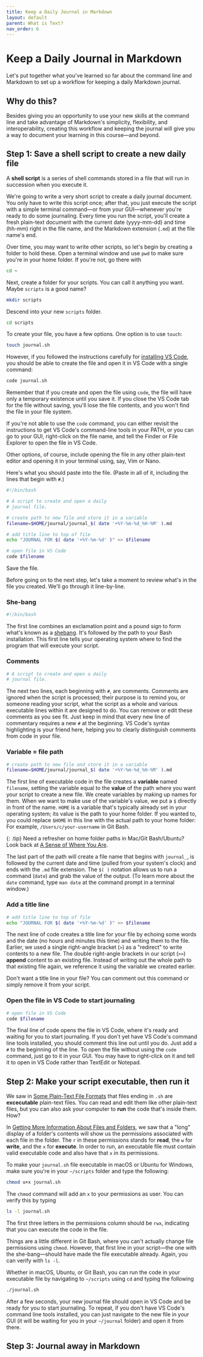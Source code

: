 ```yaml
---
title: Keep a Daily Journal in Markdown
layout: default
parent: What is Text?
nav_order: 6
---
```


# Keep a Daily Journal in Markdown

Let's put together what you've learned so far about the command line and Markdown to set up a workflow for keeping a daily Markdown journal.

## Why do this?

Besides giving you an opportunity to use your new skills at the command line and take advantage of Markdown's simplicity, flexibility, and interoperability, creating this workflow and keeping the journal will give you a way to document your learning in this course&mdash;and beyond.

## Step 1: Save a shell script to create a new daily file

A **shell script** is a series of shell commands stored in a file that will run in succession when you execute it.

We're going to write a very short script to create a daily journal document. You only have to write this script once; after that, you just execute the script with a simple terminal command&mdash;or from your GUI&mdash;whenever you're ready to do some journaling. Every time you run the script, you'll create a fresh plain-text document with the current date (yyyy-mm-dd) and time (hh-mm) right in the file name, and the Markdown extension (`.md`) at the file name's end. 

Over time, you may want to write other scripts, so let's begin by creating a folder to hold these. Open a terminal window and use `pwd` to make sure you're in your home folder. If you're not, go there with

```zsh
cd ~
```
Next, create a folder for your scripts. You can call it anything you want. Maybe `scripts` is a good name?

```zsh
mkdir scripts
```
Descend into your new `scripts` folder.

```zsh
cd scripts
```
To create your file, you have a few options. One option is to use `touch`:

```zsh
touch journal.sh
```
However, if you followed the instructions carefully for [installing VS Code](/critical-digital-practices/mod-3/text-editors#visual-studio-code), you should be able to create the file and open it in VS Code with a single command:

```zsh
code journal.sh
```
Remember that if you create and open the file using `code`, the file will have only a temporary existence until you save it. If you close the VS Code tab for the file without saving, you'll lose the file contents, and you won't find the file in your file system.

If you're not able to use the `code` command, you can either revisit the instructions to get VS Code's command-line tools in your PATH, or you can go to your GUI, right-click on the file name, and tell the Finder or File Explorer to open the file in VS Code.

Other options, of course, include opening the file in any other plain-text editor and opening it in your terminal using, say, Vim or Nano.

Here's what you should paste into the file. (Paste in all of it, including the lines that begin with `#`.)

```zsh
#!/bin/bash

# A script to create and open a daily
# journal file.

# create path to new file and store it in a variable
filename=$HOME/journal/journal_$( date '+%Y-%m-%d_%H-%M' ).md

# add title line to top of file
echo "JOURNAL FOR $( date '+%Y-%m-%d' )" >> $filename

# open file in VS Code
code $filename
```
Save the file. 

Before going on to the next step, let's take a moment to review what's in the file you created. We'll go through it line-by-line.

### She-bang

```zsh
#!/bin/bash
```
The first line combines an exclamation point and a pound sign to form what's known as a [shebang](https://www.computerhope.com/jargon/s/shebang.htm). It's followed by the path to your Bash installation. This first line tells your operating system where to find the program that will execute your script.

### Comments

```zsh
# A script to create and open a daily
# journal file.
```
The next two lines, each beginning with `#`, are comments. Comments are ignored when the script is processed; their purpose is to remind you, or someone reading your script, what the script as a whole and various executable lines within it are designed to do. You can remove or edit these comments as you see fit. Just keep in mind that every new line of commentary requires a new `#` at the beginning. VS Code's syntax highlighting is your friend here, helping you to clearly distinguish comments from code in your file.

### Variable = file path
```zsh
# create path to new file and store it in a variable
filename=$HOME/journal/journal_$( date '+%Y-%m-%d_%H-%M' ).md
```

The first line of executable code in the file creates a **variable** named `filename`, setting the variable equal to the **value** of the path where you want your script to create a new file. We create variables by making up names for them. When we want to make use of the variable's value, we put a `$` directly in front of the name. `HOME` is a variable that's typically already set in your operating system; its value is the path to your home folder. If you wanted to, you could replace `$HOME` in this line with the actual path to your home folder: For example, `/Users/c/your-username` in Git Bash.

{: .tip}
Need a refresher on home folder paths in Mac/Git Bash/Ubuntu? Look back at [A Sense of Where You Are](/critical-digital-practices/mod-2/where-you-are).

The last part of the path will create a file name that begins with `journal_`, is followed by the current date and time (pulled from your system's clock) and ends with the `.md` file extension. The `$( )` notation allows us to run a command (`date`) and grab the value of the output. (To learn more about the `date` command, type `man date` at the command prompt in a terminal window.)

### Add a title line

```zsh
# add title line to top of file
echo "JOURNAL FOR $( date '+%Y-%m-%d' )" >> $filename
```

The next line of code creates a title line for your file by echoing some words and the date (no hours and minutes this time) and writing them to the file. Earlier, we used a single right-angle bracket (`>`) as a "redirect" to write contents to a new file. The double right-angle brackets in our script (`>>`) **append** content to an existing file. Instead of writing out the whole path to that existing file again, we reference it using the variable we created earlier.

Don't want a title line in your file? You can comment out this command or simply remove it from your script. 

### Open the file in VS Code to start journaling

```zsh
# open file in VS Code
code $filename
```
The final line of code opens the file in VS Code, where it's ready and waiting for you to start journaling. If you don't yet have VS Code's command line tools installed, you should comment this line out until you do. Just add a `#` to the beginning of the line. To open the file without using the `code` command, just go to it in your GUI. You may have to right-click on it and tell it to open in VS Code rather than TextEdit or Notepad.

## Step 2: Make your script executable, then run it

We saw in [Some Plain-Text File Formats](/critical-digital-practices/mod-3/kinds-of-text) that files ending in `.sh` are **excecutable** plain-text files. You can read and edit them like other plain-text files, but you can also ask your computer to **run** the code that's inside them. How?

In [Getting More Information About Files and Folders](/critical-digital-practices/mod-2/getting-more-information), we saw that a "long" display of a folder's contents will show us the permissions associated with each file in the folder. The `r` in these permissions stands for **read**, the `w` for **write**, and the `x` for **execute**. In order to run, an executable file must contain valid executable code and also have that `x` in its permissions.

To make your `journal.sh` file executable in macOS or Ubuntu for Windows, make sure you're in your `~/scripts` folder and type the following:

```zsh
chmod u+x journal.sh
```
The `chmod` command will add an `x` to your permissions as user. You can verify this by typing

```zsh
ls -l journal.sh
```
The first three letters in the permissions column should be `rwx`, indicating that you can execute the code in the file.

Things are a little different in Git Bash, where you can't actually change file permissions using `chmod`. However, that first line in your script&mdash;the one with the she-bang&mdash;should have made the file executable already. Again, you can verify with `ls -l`.

Whether in macOS, Ubuntu, or Git Bash, you can run the code in your executable file by navigating to `~/scripts` using `cd` and typing the following

```zsh
./journal.sh
```
After a few seconds, your new journal file should open in VS Code and be ready for you to start journaling. To repeat, if you don't have VS Code's command line tools installed, you can just navigate to the new file in your GUI (it will be waiting for you in your `~/journal` folder) and open it from there.

## Step 3: Journal away in Markdown

